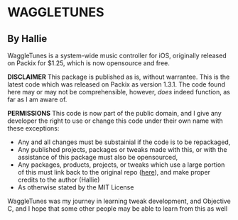 # WAGGLETUNES
## By Hallie

WaggleTunes is a system-wide music controller for iOS, originally released on Packix for $1.25, which is now opensource and free. 

**DISCLAIMER**
This package is published as is, without warrantee. This is the latest code which was released on Packix as version 1.3.1. The code found here may or may not be comprehensible, however, *does* indeed function, as far as I am aware of. 

**PERMISSIONS**
This code is now part of the public domain, and I give any developer the right to use or change this code under their own name with these exceptions:
 - Any and all changes must be substainial if the code is to be repackaged,
 - Any published projects, packages or tweaks made with this, or with the assistance of this package must also be opensourced,
 - Any packages, products, projects, or tweaks which use a large portion of this must link back to the original repo ([here](https://github.com/ha1lie/waggletunes)), and make proper credits to the author (Hallie)
 - As otherwise stated by the MIT License

WaggleTunes was my journey in learning tweak development, and Objective C, and I hope that some other people may be able to learn from this as well